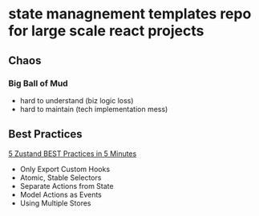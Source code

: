 # state managnement templates repo for large scale react projects

## Chaos

### Big Ball of Mud

- hard to understand (biz logic loss)
- hard to maintain (tech implementation mess)


## Best Practices

[5 Zustand BEST Practices in 5 Minutes](https://www.youtube.com/watch?v=6tEQ1nJZ51w)

- Only Export Custom Hooks
- Atomic, Stable Selectors
- Separate Actions from State
- Model Actions as Events
- Using Multiple Stores
